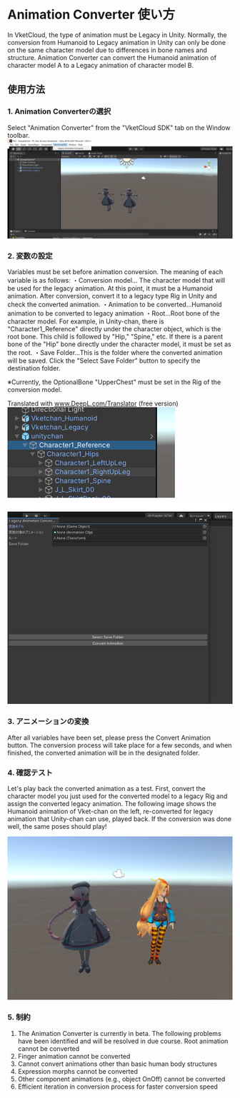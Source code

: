 # Animation Converter 使い方
In VketCloud, the type of animation must be Legacy in Unity. Normally, the conversion from Humanoid to Legacy animation in Unity can only be done on the same character model due to differences in bone names and structure. Animation Converter can convert the Humanoid animation of character model A to a Legacy animation of character model B.

## 使用方法
### 1. Animation Converterの選択
Select "Animation Converter" from the "VketCloud SDK" tab on the Window toolbar.
![altツールバー説明](images/1.png)

### 2. 変数の設定
Variables must be set before animation conversion. The meaning of each variable is as follows:
・Conversion model... The character model that will be used for the legacy animation. At this point, it must be a Humanoid animation. After conversion, convert it to a legacy type Rig in Unity and check the converted animation.
・Animation to be converted...Humanoid animation to be converted to legacy animation
・Root...Root bone of the character model. For example, in Unity-chan, there is "Character1_Reference" directly under the character object, which is the root bone. This child is followed by "Hip," "Spine," etc. If there is a parent bone of the "Hip" bone directly under the character model, it must be set as the root.
・Save Folder...This is the folder where the converted animation will be saved. Click the "Select Save Folder" button to specify the destination folder.

※Currently, the OptionalBone "UpperChest" must be set in the Rig of the conversion model.

Translated with www.DeepL.com/Translator (free version)
![altRootボーン](images/2.png)
![alt変数設定](images/3.png)

### 3. アニメーションの変換
After all variables have been set, please press the Convert Animation button.
The conversion process will take place for a few seconds, and when finished, the converted animation will be in the designated folder.

### 4. 確認テスト
Let's play back the converted animation as a test. First, convert the character model you just used for the converted model to a legacy Rig and assign the converted legacy animation.
The following image shows the Humanoid animation of Vket-chan on the left, re-converted for legacy animation that Unity-chan can use, played back. If the conversion was done well, the same poses should play!

![alt動作確認](images/4.png)

### 5. 制約
1. The Animation Converter is currently in beta. The following problems have been identified and will be resolved in due course.
Root animation cannot be converted
2. Finger animation cannot be converted
3. Cannot convert animations other than basic human body structures
4. Expression morphs cannot be converted
5. Other component animations (e.g., object OnOff) cannot be converted
6. Efficient iteration in conversion process for faster conversion speed